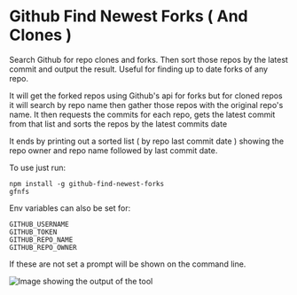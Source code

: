 # Github Find Newest Forks ( And Clones )
Search Github for repo clones and forks. Then sort those repos by the latest commit and output the result. Useful for finding up to date forks of any repo.

It will get the forked repos using Github's api for forks but for cloned repos it will search by repo name then gather those repos with the original repo's name. It then requests the commits for each repo, gets the latest commit from that list and sorts the repos by the latest commits date

It ends by printing out a sorted list ( by repo last commit date ) showing the repo owner and repo name followed by last commit date.

To use just run:
```
npm install -g github-find-newest-forks
gfnfs
```

Env variables can also be set for:
```
GITHUB_USERNAME
GITHUB_TOKEN
GITHUB_REPO_NAME
GITHUB_REPO_OWNER
```

If these are not set a prompt will be shown on the command line.


![Image showing the output of the tool](usage.png)
